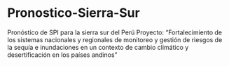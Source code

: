 # Pronostico-Sierra-Sur
Pronóstico de SPI para la sierra sur del Perú
Proyecto: “Fortalecimiento de los sistemas nacionales y regionales de monitoreo y gestión de riesgos de la sequía e inundaciones en un contexto de cambio climático y desertificación en los países andinos”
